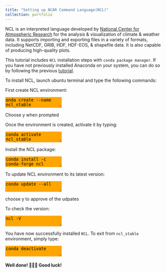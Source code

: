 ```yaml
---
title: "Setting up NCAR Command Language(NCL)"
collection: portfolio
---
```


NCL is an interpreted language developed by [National Center for Atmospheric Research](https://ncar.ucar.edu/) for the analysis &  visualization of climate & weather data. It supports importing and exporting files in a variety of formats, including NetCDF, GRIB, HDF, HDF-EOS, & shapefile data. It is also capable of producing high-quality plots.

This tutorial includes `NCL` installation steps with `conda package manager`. If you have not previously installed Anaconda on your system, you can do so by following the previous [tutorial](https://yonsci.github.io/yon_academic//portfolio/portfolio-2/).

To install NCL, launch ubuntu terminal and type the following commands:  

First create NCL environment:
<textarea style="border: none;background-color:orange;">
onda create --name ncl_stable  
</textarea>  
Choose y when prompted

Once the environment is created, activate it by typing:
<textarea style="border: none;background-color:orange;">
conda activate ncl_stable  
</textarea>

Install the NCL package:
<textarea style="border: none;background-color:orange;">
conda install -c conda-forge ncl
</textarea>

To update NCL environment to its latest version:
<textarea style="border: none;background-color:orange;">
conda update --all
</textarea>
choose y to approve of the udpates

To check the version:
<textarea style="border: none;background-color:orange;">
ncl -V
</textarea>

You have now successfully installed `NCL`. To exit from `ncl_stable` environment, simply type:  
<textarea style="border: none;background-color:orange;">
conda deactivate
</textarea>

#### Well done! 🥇🥇🥇 Good luck! 
